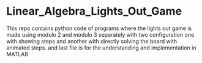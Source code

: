 # Linear_Algebra_Lights_Out_Game
This repo contains python code of programs where the lights out game is made using modulo 2 and modulo 3 separately with two configuration one with showing steps and another with directly solving the board with animated steps. and last file is for the understanding and implementation in MATLAB
